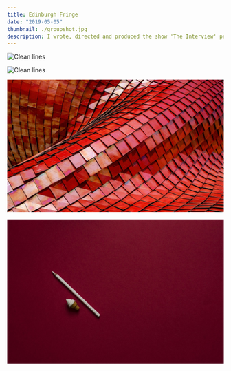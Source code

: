 ```yaml
---
title: Edinburgh Fringe
date: "2019-05-05"
thumbnail: ./groupshot.jpg
description: I wrote, directed and produced the show 'The Interview' performed at the Edinburgh Fringe Festival 2018.
---
```


![Clean lines](./fringe-headshots.png)

![Clean lines](./poster.jpg)

![Clean lines](./ricardo-gomez-angel-180819-unsplash.jpg)

![Clean lines](./joanna-kosinska-254406-unsplash.jpg)
